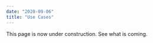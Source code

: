 ```yaml
---
date: "2020-09-06"
title: "Use Cases"
---
```


This page is now under construction. See what is coming.


